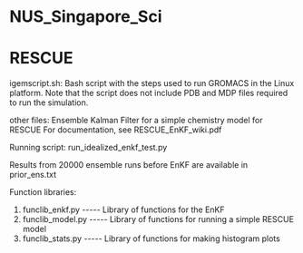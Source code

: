 # NUS_Singapore_Sci
# RESCUE

igemscript.sh: Bash script with the steps used to run GROMACS in the Linux platform. Note that the script does not include PDB and MDP files required to run the simulation.


other files: 
Ensemble Kalman Filter for a simple chemistry model for RESCUE
For documentation, see RESCUE_EnKF_wiki.pdf

Running script: run_idealized_enkf_test.py

Results from 20000 ensemble runs before EnKF are available in prior_ens.txt

Function libraries:
1) funclib_enkf.py	----- Library of functions for the EnKF
2) funclib_model.py	----- Library of functions for running a simple RESCUE model
3) funclib_stats.py	----- Library of functions for making histogram plots



